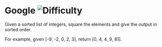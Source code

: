 # Google ![Difficulty](https://img.shields.io/badge/-EASY-green)
	
Given a sorted list of integers, square the elements and give the output in sorted order.
	
For example, given [-9, -2, 0, 2, 3], return [0, 4, 4, 9, 81].
	
